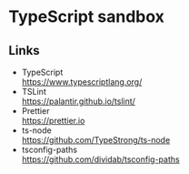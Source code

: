 # TypeScript sandbox

## Links
- TypeScript  
  https://www.typescriptlang.org/
- TSLint  
  https://palantir.github.io/tslint/
- Prettier  
  https://prettier.io
- ts-node  
  https://github.com/TypeStrong/ts-node
- tsconfig-paths  
  https://github.com/dividab/tsconfig-paths
